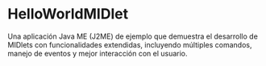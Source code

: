 # HelloWorldMIDlet
Una aplicación Java ME (J2ME) de ejemplo que demuestra el desarrollo de MIDlets con funcionalidades extendidas, incluyendo múltiples comandos, manejo de eventos y mejor interacción con el usuario.
